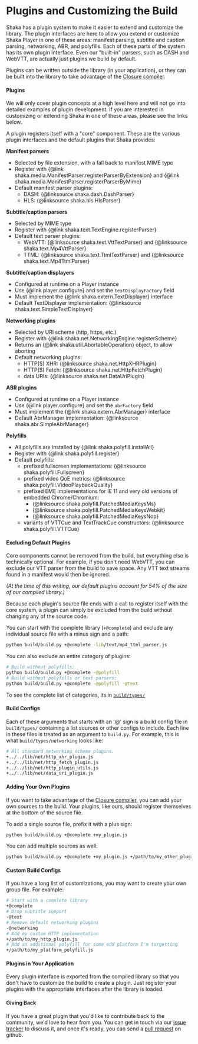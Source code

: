 # Plugins and Customizing the Build

Shaka has a plugin system to make it easier to extend and customize the
library. The plugin interfaces are here to allow you extend or customize Shaka
Player in one of these areas: manifest parsing, subtitle and caption parsing,
networking, ABR, and polyfills.  Each of these parts of the system has its own
plugin interface. Even our "built-in" parsers, such as DASH and WebVTT, are
actually just plugins we build by default.

Plugins can be written outside the library (in your application), or
they can be built into the library to take advantage of the [Closure compiler].

[Closure compiler]: https://github.com/google/closure-compiler


#### Plugins

We will only cover plugin concepts at a high level here and will not go into
detailed examples of plugin development.  If you are interested in customizing
or extending Shaka in one of these areas, please see the links below.

A plugin registers itself with a "core" component.  These are the various
plugin interfaces and the default plugins that Shaka provides:

__Manifest parsers__
  - Selected by file extension, with a fall back to manifest MIME type
  - Register with {@link shaka.media.ManifestParser.registerParserByExtension}
    and {@link shaka.media.ManifestParser.registerParserByMime}
  - Default manifest parser plugins:
    - DASH: {@linksource shaka.dash.DashParser}
    - HLS: {@linksource shaka.hls.HlsParser}

__Subtitle/caption parsers__
  - Selected by MIME type
  - Register with {@link shaka.text.TextEngine.registerParser}
  - Default text parser plugins:
    - WebVTT: {@linksource shaka.text.VttTextParser} and
      {@linksource shaka.text.Mp4VttParser}
    - TTML: {@linksource shaka.text.TtmlTextParser} and
      {@linksource shaka.text.Mp4TtmlParser}

__Subtitle/caption displayers__
  - Configured at runtime on a Player instance
  - Use {@link player.configure} and set the `textDisplayFactory` field
  - Must implement the {@link shaka.extern.TextDisplayer} interface
  - Default TextDisplayer implementation:
    {@linksource shaka.text.SimpleTextDisplayer}

__Networking plugins__
  - Selected by URI scheme (http, https, etc.)
  - Register with {@link shaka.net.NetworkingEngine.registerScheme}
  - Returns an {@link shaka.util.AbortableOperation} object, to allow aborting
  - Default networking plugins:
    - HTTP(S) XHR: {@linksource shaka.net.HttpXHRPlugin}
    - HTTP(S) Fetch: {@linksource shaka.net.HttpFetchPlugin}
    - data URIs: {@linksource shaka.net.DataUriPlugin}

__ABR plugins__
  - Configured at runtime on a Player instance
  - Use {@link player.configure} and set the `abrFactory` field
  - Must implement the {@link shaka.extern.AbrManager} interface
  - Default AbrManager implementation: {@linksource shaka.abr.SimpleAbrManager}

__Polyfills__
  - All polyfills are installed by {@link shaka.polyfill.installAll}
  - Register with {@link shaka.polyfill.register}
  - Default polyfills:
    - prefixed fullscreen implementations:
      {@linksource shaka.polyfill.Fullscreen}
    - prefixed video QoE metrics:
      {@linksource shaka.polyfill.VideoPlaybackQuality}
    - prefixed EME implementations for IE 11 and very old versions of embedded
      Chrome/Chromium:
      - {@linksource shaka.polyfill.PatchedMediaKeysMs}
      - {@linksource shaka.polyfill.PatchedMediaKeysWebkit}
      - {@linksource shaka.polyfill.PatchedMediaKeysNop}
    - variants of VTTCue and TextTrackCue constructors:
      {@linksource shaka.polyfill.VTTCue}


#### Excluding Default Plugins

Core components cannot be removed from the build, but everything else is
technically optional.  For example, if you don't need WebVTT, you can exclude
our VTT parser from the build to save space.  Any VTT text streams found in a
manifest would then be ignored.

*(At the time of this writing, our default plugins account for 54% of the size
of our compiled library.)*

Because each plugin's source file ends with a call to register itself with the
core system, a plugin can simply be excluded from the build without changing
any of the source code.

You can start with the complete library (`+@complete`) and exclude any
individual source file with a minus sign and a path:

```sh
python build/build.py +@complete -lib/text/mp4_ttml_parser.js
```

You can also exclude an entire category of plugins:

```sh
# Build without polyfills:
python build/build.py +@complete -@polyfill
# Build without polyfills or text parsers:
python build/build.py +@complete -@polyfill -@text
```

To see the complete list of categories, its in [`build/types/`](https://github.com/google/shaka-player/tree/master/build/types)

#### Build Configs

Each of these arguments that starts with an '@' sign is a build config file in
`build/types/` containing a list sources or other configs to include.  Each
line in these files is treated as an argument to `build.py`.  For example,
this is what `build/types/networking` looks like:

```sh
# All standard networking scheme plugins.
+../../lib/net/http_xhr_plugin.js
+../../lib/net/http_fetch_plugin.js
+../../lib/net/http_plugin_utils.js
+../../lib/net/data_uri_plugin.js
```


#### Adding Your Own Plugins

If you want to take advantage of the [Closure compiler], you can add your own
sources to the build.  Your plugins, like ours, should register themselves at
the bottom of the source file.

To add a single source file, prefix it with a plus sign:

```sh
python build/build.py +@complete +my_plugin.js
```

You can add multiple sources as well:

```sh
python build/build.py +@complete +my_plugin.js +/path/to/my_other_plugin.js
```


#### Custom Build Configs

If you have a long list of customizations, you may want to create your own
group file.  For example:

```sh
# Start with a complete library
+@complete
# Drop subtitle support
-@text
# Remove default networking plugins
-@networking
# Add my custom HTTP implementation
+/path/to/my_http_plugin.js
# Add an additional polyfill for some odd platform I'm targetting
+/path/to/my_platform_polyfill.js
```


#### Plugins in Your Application

Every plugin interface is exported from the compiled library so that you don't
have to customize the build to create a plugin.  Just register your plugins
with the appropriate interfaces after the library is loaded.


#### Giving Back

If you have a great plugin that you'd like to contribute back to the community,
we'd love to hear from you.  You can get in touch via our [issue tracker][] to
discuss it, and once it's ready, you can send a [pull request][] on github.

[issue tracker]: https://github.com/google/shaka-player/issues/new/choose
[pull request]: https://github.com/google/shaka-player/pull/new/master
